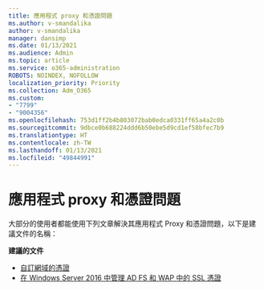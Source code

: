 ```yaml
---
title: 應用程式 proxy 和憑證問題
ms.author: v-smandalika
author: v-smandalika
manager: dansimp
ms.date: 01/13/2021
ms.audience: Admin
ms.topic: article
ms.service: o365-administration
ROBOTS: NOINDEX, NOFOLLOW
localization_priority: Priority
ms.collection: Adm_O365
ms.custom:
- "7799"
- "9004356"
ms.openlocfilehash: 753d1ff2b4b803072bab0edca0331ff65a4a2c0b
ms.sourcegitcommit: 9dbce0b688224ddd6b50ebe5d9cd1ef58bfec7b9
ms.translationtype: HT
ms.contentlocale: zh-TW
ms.lasthandoff: 01/13/2021
ms.locfileid: "49844991"
---
```

# <a name="application-proxy-and-certificate-issues"></a>應用程式 proxy 和憑證問題

大部分的使用者都能使用下列文章解決其應用程式 Proxy 和憑證問題，以下是建議文件的名稱：

**建議的文件**

- [自訂網域的憑證](https://docs.microsoft.com/azure/active-directory/manage-apps/application-proxy-configure-custom-domain#certificates-for-custom-domains)
- [在 Windows Server 2016 中管理 AD FS 和 WAP 中的 SSL 憑證](https://docs.microsoft.com/windows-server/identity/ad-fs/operations/manage-ssl-certificates-ad-fs-wap)


